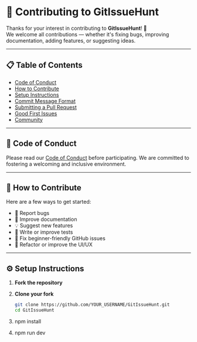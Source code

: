 # 🤝 Contributing to GitIssueHunt

Thanks for your interest in contributing to **GitIssueHunt**! 🎉  
We welcome all contributions — whether it's fixing bugs, improving documentation, adding features, or suggesting ideas.

---

## 📋 Table of Contents

- [Code of Conduct](#-code-of-conduct)
- [How to Contribute](#-how-to-contribute)
- [Setup Instructions](#-setup-instructions)
- [Commit Message Format](#-commit-message-format)
- [Submitting a Pull Request](#-submitting-a-pull-request)
- [Good First Issues](#-good-first-issues)
- [Community](#-community)

---

## 📜 Code of Conduct

Please read our [Code of Conduct](https://opensource.guide/code-of-conduct/) before participating. We are committed to fostering a welcoming and inclusive environment.

---

## 🚀 How to Contribute

Here are a few ways to get started:

- 🐛 Report bugs
- 📄 Improve documentation
- 💡 Suggest new features
- 🧪 Write or improve tests
- 🧩 Fix beginner-friendly GitHub issues
- 🧰 Refactor or improve the UI/UX

---

## ⚙️ Setup Instructions

1. **Fork the repository**

2. **Clone your fork**

   ```bash
   git clone https://github.com/YOUR_USERNAME/GitIssueHunt.git
   cd GitIssueHunt

3. npm install

4. npm run dev

